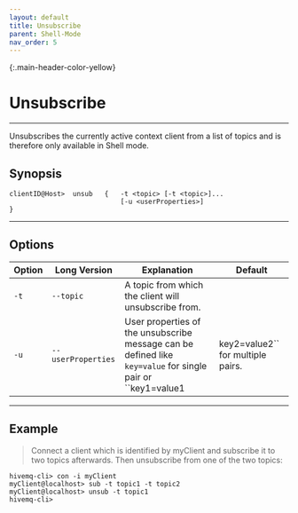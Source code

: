 ```yaml
---
layout: default
title: Unsubscribe
parent: Shell-Mode
nav_order: 5
---
```


{:.main-header-color-yellow}
# Unsubscribe
***

Unsubscribes the currently active context client from a list of topics
and is therefore only available in Shell mode.

## Synopsis

```
clientID@Host>  unsub   {   -t <topic> [-t <topic>]...
                            [-u <userProperties>]
}
```

***

## Options


|Option |Long Version | Explanation | Default |
| ------- | -------------- | ------------------------- | -------- |
| ``-t``   | ``--topic``| A topic from which the client will unsubscribe from. |
| ``-u``| ``--userProperties`` | User properties of the unsubscribe message can be defined like  ``key=value`` for single pair or ``key1=value1|key2=value2`` for multiple pairs. |

***

## Example

> Connect a client which is identified by myClient and subscribe it to two topics afterwards.
Then unsubscribe from one of the two topics:

```
hivemq-cli> con -i myClient
myClient@localhost> sub -t topic1 -t topic2
myClient@localhost> unsub -t topic1
hivemq-cli>
```